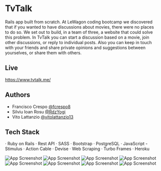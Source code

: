 # TvTalk

Rails app built from scratch. At LeWagon coding bootcamp we discovered that if you wanted to have discussions about movies, there were no places to do so. We set out to build, in a team of three, a website that could solve this problem.
In TvTalk you can start a discussion based on a movie, join other discussions, or reply to individual posts. Also you can keep in touch with your friends and share private opinions and suggestions between yourselves, or share them with others.


## Live

https://www.tvtalk.me/

## Authors

- Francisco Crespo [@fcrespo8](https://www.github.com/fcrespo8)
- Silviu Ioan Rosu [@RdzYogi](https://www.github.com/RdzYogi)
- Vito Lattanzio [@vitolattanzio13](https://www.github.com/vitolattanzio13)

## Tech Stack

· Ruby on Rails
· Rest API
· SASS
· Bootstrap
· PostgreSQL
· JavaScript - Stimulus
· Action Cable
· Devise
· Web Scraping
· Turbo Frames
· Heroku

![App Screenshot](https://res.cloudinary.com/dcgbqu8yk/image/upload/v1676971853/development/Screen_Shot_2023-02-21_at_10.26.40_bslncj.png)
![App Screenshot](https://res.cloudinary.com/dcgbqu8yk/image/upload/v1676971853/development/Screen_Shot_2023-02-21_at_10.27.37_oifpja.png)
![App Screenshot](https://res.cloudinary.com/dcgbqu8yk/image/upload/v1676971856/development/Screen_Shot_2023-02-21_at_10.27.51_cuozlf.png)
![App Screenshot](https://res.cloudinary.com/dcgbqu8yk/image/upload/v1676971854/development/Screen_Shot_2023-02-21_at_10.28.19_vjawlg.png)
![App Screenshot](https://res.cloudinary.com/dcgbqu8yk/image/upload/v1676971856/development/Screen_Shot_2023-02-21_at_10.28.06_mozdut.png)
![App Screenshot](https://res.cloudinary.com/dcgbqu8yk/image/upload/v1676971859/development/Screen_Shot_2023-02-21_at_10.29.09_z75ixb.png)
![App Screenshot](https://res.cloudinary.com/dcgbqu8yk/image/upload/v1676971856/development/Screen_Shot_2023-02-21_at_10.28.50_qnkpot.png)
![App Screenshot](https://res.cloudinary.com/dcgbqu8yk/image/upload/v1676971861/development/Screen_Shot_2023-02-21_at_10.29.27_o1prrf.png)
